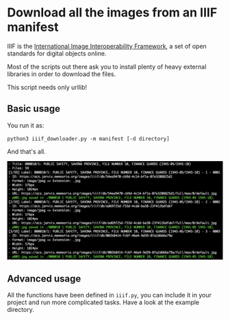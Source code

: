 # Download all the images from an IIIF manifest

IIIF is the [International Image Interoperability Framework](https://iiif.io/), a set of open standards for digital objects online.

Most of the scripts out there ask you to install plenty of heavy external libraries in order to download the files.

This script needs only urllib!

## Basic usage

You run it as:

```
python3 iiif_downloader.py -m manifest [-d directory]
```

And that's all.

![Screenshot of the downloader.](img.png)

## Advanced usage

All the functions have been defined in `iiif.py`, you can include it in your project and run more complicated tasks. Have a look at the example directory.
